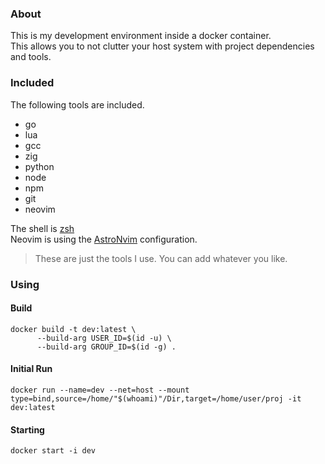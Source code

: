### About

This is my development environment inside a docker container.<br>
This allows you to not clutter your host system with project dependencies and tools.<br>

### Included

The following tools are included.

- go
- lua
- gcc
- zig
- python
- node
- npm
- git
- neovim

The shell is [zsh](https://en.wikipedia.org/wiki/Z_shell)<br>
Neovim is using the [AstroNvim](https://astronvim.com/) configuration.<br>

> These are just the tools I use. You can add whatever you like.

### Using

#### Build
```
docker build -t dev:latest \
      --build-arg USER_ID=$(id -u) \
      --build-arg GROUP_ID=$(id -g) .
```

#### Initial Run
```
docker run --name=dev --net=host --mount type=bind,source=/home/"$(whoami)"/Dir,target=/home/user/proj -it dev:latest
```

#### Starting
```
docker start -i dev
```
